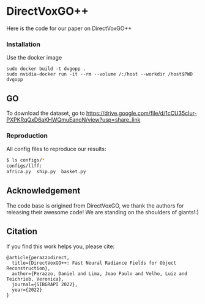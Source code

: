 # DirectVoxGO++

Here is the code for our paper on DirectVoxGO++

### Installation
Use the docker image

```
sudo docker build -t dvgopp .
sudo nvidia-docker run -it --rm --volume /:/host --workdir /host$PWD dvgopp
```



## GO
To download the dataset, go to https://drive.google.com/file/d/1cCU35cIur-PXPKRqQxD6aKHWQmuEanoN/view?usp=share_link

### Reproduction
All config files to reproduce our results:
```bash
$ ls configs/*
configs/llff:
africa.py  ship.py  basket.py  
```

## Acknowledgement
The code base is origined from DirectVoxGO, we thank the authors for releasing their awesome code! We are standing on the shoulders of giants!:)


## Citation
If you find this work helps you, please cite: 
```
@article{perazzodirect,
  title={DirectVoxGO++: Fast Neural Radiance Fields for Object Reconstruction},
  author={Perazzo, Daniel and Lima, Joao Paulo and Velho, Luiz and Teichrieb, Veronica},
  journal={SIBGRAPI 2022},
  year={2022}
}
```